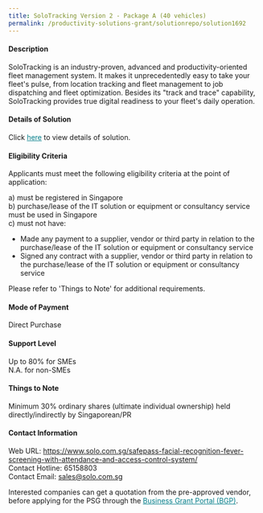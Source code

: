 ```yaml
---
title: SoloTracking Version 2 - Package A (40 vehicles)
permalink: /productivity-solutions-grant/solutionrepo/solution1692
---
```


#### Description

SoloTracking is an industry-proven, advanced and productivity-oriented fleet management system. It makes it unprecedentedly easy to take your fleet's pulse, from location tracking and fleet management to job dispatching and fleet optimization. Besides its "track and trace" capability, SoloTracking provides true digital readiness to your fleet's daily operation.

#### Details of Solution

Click <a href='https://govassist.gobusiness.gov.sg/images/psg/Desensitised_Solo_20200467_Annex_3_Part_2.pdf' style='color:#037e8a'>here</a> to view details of solution.

#### Eligibility Criteria

Applicants must meet the following eligibility criteria at the point of application:

a) must be registered in Singapore <br>
b) purchase/lease of the IT solution or equipment or consultancy service must be used in Singapore <br>
c) must not have:
- Made any payment to a supplier, vendor or third party in relation to the purchase/lease of the IT solution or equipment or consultancy service
- Signed any contract with a supplier, vendor or third party in relation to the purchase/lease of the IT solution or equipment or consultancy service

Please refer to 'Things to Note' for additional requirements.

#### Mode of Payment
Direct Purchase

#### Support Level
Up to 80% for SMEs <br>
N.A. for non-SMEs

#### Things to Note
Minimum 30% ordinary shares (ultimate individual ownership) held directly/indirectly by Singaporean/PR

#### Contact Information
Web URL: https://www.solo.com.sg/safepass-facial-recognition-fever-screening-with-attendance-and-access-control-system/ <br>Contact Hotline: 65158803 <br>Contact Email: sales@solo.com.sg <br>

Interested companies can get a quotation from the pre-approved vendor, before applying for the PSG through the <a target='_blank' style='color:#037e8a' href='https://www.businessgrants.gov.sg/'>Business Grant Portal (BGP)</a>.
